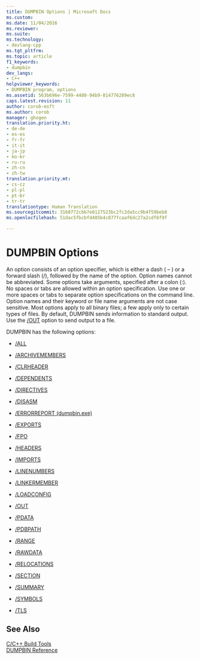 ```yaml
---
title: DUMPBIN Options | Microsoft Docs
ms.custom: 
ms.date: 11/04/2016
ms.reviewer: 
ms.suite: 
ms.technology:
- devlang-cpp
ms.tgt_pltfrm: 
ms.topic: article
f1_keywords:
- dumpbin
dev_langs:
- C++
helpviewer_keywords:
- DUMPBIN program, options
ms.assetid: 563b696e-7599-4480-94b9-014776289ec8
caps.latest.revision: 11
author: corob-msft
ms.author: corob
manager: ghogen
translation.priority.ht:
- de-de
- es-es
- fr-fr
- it-it
- ja-jp
- ko-kr
- ru-ru
- zh-cn
- zh-tw
translation.priority.mt:
- cs-cz
- pl-pl
- pt-br
- tr-tr
translationtype: Human Translation
ms.sourcegitcommit: 3168772cbb7e8127523bc2fc2da5cc9b4f59beb8
ms.openlocfilehash: 51dac5fbcbfd405b4c877fcaaf6dc27a2cdf6f9f

---
```

# DUMPBIN Options
An option consists of an option specifier, which is either a dash ( – ) or a forward slash (/), followed by the name of the option. Option names cannot be abbreviated. Some options take arguments, specified after a colon (:). No spaces or tabs are allowed within an option specification. Use one or more spaces or tabs to separate option specifications on the command line. Option names and their keyword or file name arguments are not case sensitive. Most options apply to all binary files; a few apply only to certain types of files. By default, DUMPBIN sends information to standard output. Use the [/OUT](../../build/reference/out-dumpbin.md) option to send output to a file.  
  
 DUMPBIN has the following options:  
  
-   [/ALL](../../build/reference/all.md)  
  
-   [/ARCHIVEMEMBERS](../../build/reference/archivemembers.md)  
  
-   [/CLRHEADER](../../build/reference/clrheader.md)  
  
-   [/DEPENDENTS](../../build/reference/dependents.md)  
  
-   [/DIRECTIVES](../../build/reference/directives.md)  
  
-   [/DISASM](../../build/reference/disasm.md)  
  
-   [/ERRORREPORT (dumpbin.exe)](../../build/reference/errorreport-dumpbin-exe.md)  
  
-   [/EXPORTS](../../build/reference/dash-exports.md)  
  
-   [/FPO](../../build/reference/fpo.md)  
  
-   [/HEADERS](../../build/reference/headers.md)  
  
-   [/IMPORTS](../../build/reference/imports-dumpbin.md)  
  
-   [/LINENUMBERS](../../build/reference/linenumbers.md)  
  
-   [/LINKERMEMBER](../../build/reference/linkermember.md)  
  
-   [/LOADCONFIG](../../build/reference/loadconfig.md)  
  
-   [/OUT](../../build/reference/out-dumpbin.md)  
  
-   [/PDATA](../../build/reference/pdata.md)  
  
-   [/PDBPATH](../../build/reference/pdbpath.md)  
  
-   [/RANGE](../../build/reference/range.md)  
  
-   [/RAWDATA](../../build/reference/rawdata.md)  
  
-   [/RELOCATIONS](../../build/reference/relocations.md)  
  
-   [/SECTION](../../build/reference/section-dumpbin.md)  
  
-   [/SUMMARY](../../build/reference/summary.md)  
  
-   [/SYMBOLS](../../build/reference/symbols.md)  
  
-   [/TLS](../../build/reference/tls.md)  
  
## See Also  
 [C/C++ Build Tools](../../build/reference/c-cpp-build-tools.md)   
 [DUMPBIN Reference](../../build/reference/dumpbin-reference.md)


<!--HONumber=Jan17_HO1-->


